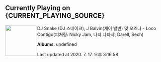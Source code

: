 ## Currently Playing on {CURRENT_PLAYING_SOURCE}

[<img align="left" width="100" src="https://i.ytimg.com/vi/d_H4AdS8vCA/sddefault.jpg?sqp=-oaymwEWCJADEOEBIAQqCghqEJQEGHgg6AJIWg&rs">](https://music.youtube.com/channel/UC0c4bK_92XYr0YtASqqWOJg)

DJ Snake (DJ 스네이크), J Balvin(제이 발빈) 및 오즈나 - Loco Contigo(피처링: Nicky Jam, 나티 나타샤, Darell, Sech)

**Albums**: undefined

Last updated at 2020. 7. 17. 오후 3:16:58
